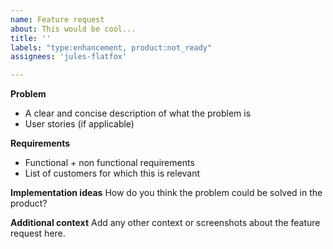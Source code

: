 ```yaml
---
name: Feature request
about: This would be cool...
title: ''
labels: "type:enhancement, product:not_ready"
assignees: 'jules-flatfox'

---
```


**Problem**

- A clear and concise description of what the problem is
- User stories (if applicable)

**Requirements**

- Functional + non functional requirements
- List of customers for which this is relevant

**Implementation ideas**
How do you think the problem could be solved in the product?

**Additional context**
Add any other context or screenshots about the feature request here.
